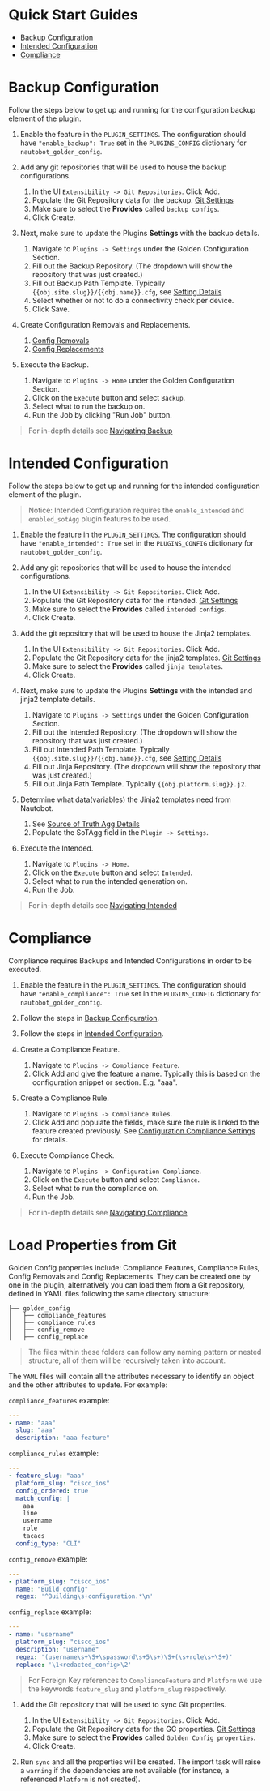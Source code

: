 # Quick Start Guides

- [Backup Configuration](#backup-configuration)
- [Intended Configuration](#intended-configuration)
- [Compliance](#compliance)

# Backup Configuration

Follow the steps below to get up and running for the configuration backup element of the plugin.

1. Enable the feature in the `PLUGIN_SETTINGS`. The configuration should have `"enable_backup": True` set in the `PLUGINS_CONFIG` dictionary for `nautobot_golden_config`.

2. Add any git repositories that will be used to house the backup configurations.

   1. In the UI `Extensibility -> Git Repositories`. Click Add.
   2. Populate the Git Repository data for the backup. [Git Settings](./navigating-golden.md#git-settings)
   3. Make sure to select the **Provides** called `backup configs`.
   4. Click Create.

3. Next, make sure to update the Plugins **Settings** with the backup details.

   1. Navigate to `Plugins -> Settings` under the Golden Configuration Section.
   2. Fill out the Backup Repository. (The dropdown will show the repository that was just created.)
   3. Fill out Backup Path Template. Typically `{{obj.site.slug}}/{{obj.name}}.cfg`, see [Setting Details](./navigating-golden.md#application-settings)
   4. Select whether or not to do a connectivity check per device.
   5. Click Save.

4. Create Configuration Removals and Replacements.

   1. [Config Removals](./navigating-backup.md#config-removals)
   2. [Config Replacements](./navigating-backup.md#config-replacements)

5. Execute the Backup.

   1. Navigate to `Plugins -> Home` under the Golden Configuration Section.
   2. Click on the `Execute` button and select `Backup`.
   3. Select what to run the backup on.
   4. Run the Job by clicking "Run Job" button.

> For in-depth details see [Navigating Backup](./navigating-backup.md)

# Intended Configuration

Follow the steps below to get up and running for the intended configuration element of the plugin.

> Notice: Intended Configuration requires the `enable_intended` and `enabled_sotAgg` plugin features to be used.

1. Enable the feature in the `PLUGIN_SETTINGS`. The configuration should have `"enable_intended": True` set in the `PLUGINS_CONFIG` dictionary for `nautobot_golden_config`.

2. Add any git repositories that will be used to house the intended configurations.

   1. In the UI `Extensibility -> Git Repositories`. Click Add.
   2. Populate the Git Repository data for the intended. [Git Settings](./navigating-golden.md#git-settings)
   3. Make sure to select the **Provides** called `intended configs`.
   4. Click Create.

3. Add the git repository that will be used to house the Jinja2 templates.

   1. In the UI `Extensibility -> Git Repositories`. Click Add.
   2. Populate the Git Repository data for the jinja2 templates. [Git Settings](./navigating-golden.md#git-settings)
   3. Make sure to select the **Provides** called `jinja templates`.
   4. Click Create.

4. Next, make sure to update the Plugins **Settings** with the intended and jinja2 template details.

   1. Navigate to `Plugins -> Settings` under the Golden Configuration Section.
   2. Fill out the Intended Repository. (The dropdown will show the repository that was just created.)
   3. Fill out Intended Path Template. Typically `{{obj.site.slug}}/{{obj.name}}.cfg`, see [Setting Details](./navigating-golden.md#application-settings)
   4. Fill out Jinja Repository. (The dropdown will show the repository that was just created.)
   5. Fill out Jinja Path Template. Typically `{{obj.platform.slug}}.j2`.

5. Determine what data(variables) the Jinja2 templates need from Nautobot.

   1. See [Source of Truth Agg Details](./navigating-sot-agg.md)
   2. Populate the SoTAgg field in the `Plugin -> Settings`.

6. Execute the Intended.

   1. Navigate to `Plugins -> Home`.
   2. Click on the `Execute` button and select `Intended`.
   3. Select what to run the intended generation on.
   4. Run the Job.

> For in-depth details see [Navigating Intended](./navigating-intended.md)

# Compliance

Compliance requires Backups and Intended Configurations in order to be executed.

1. Enable the feature in the `PLUGIN_SETTINGS`. The configuration should have `"enable_compliance": True` set in the `PLUGINS_CONFIG` dictionary for `nautobot_golden_config`.
2. Follow the steps in [Backup Configuration](#backup-configuration).
3. Follow the steps in [Intended Configuration](#intended-configuration).
4. Create a Compliance Feature.

   1. Navigate to `Plugins -> Compliance Feature`.
   2. Click Add and give the feature a name. Typically this is based on the configuration snippet or section. E.g. "aaa".

5. Create a Compliance Rule.

   1. Navigate to `Plugins -> Compliance Rules`.
   2. Click Add and populate the fields, make sure the rule is linked to the feature created previously. See [Configuration Compliance Settings](./navigating-compliance.md#configuration-compliance-settings) for details.

6. Execute Compliance Check.

   1. Navigate to `Plugins -> Configuration Compliance`.
   2. Click on the `Execute` button and select `Compliance`.
   3. Select what to run the compliance on.
   4. Run the Job.

> For in-depth details see [Navigating Compliance](./navigating-compliance.md)

# Load Properties from Git

Golden Config properties include: Compliance Features, Compliance Rules, Config Removals and Config Replacements. They can be created one by one in the plugin, alternatively you can load them from a Git repository, defined in YAML files following the same directory structure:

```
├── golden_config
│   ├── compliance_features
│   ├── compliance_rules
│   ├── config_remove
│   ├── config_replace
```

> The files within these folders can follow any naming pattern or nested structure, all of them will be recursively taken into account.

The `YAML` files will contain all the attributes necessary to identify an object and the other attributes to update. For example:

`compliance_features` example:

```yaml
---
- name: "aaa"
  slug: "aaa"
  description: "aaa feature"
```

`compliance_rules` example:

```yaml
---
- feature_slug: "aaa"
  platform_slug: "cisco_ios"
  config_ordered: true
  match_config: |
    aaa
    line
    username
    role
    tacacs
  config_type: "CLI"
```

`config_remove` example:

```yaml
---
- platform_slug: "cisco_ios"
  name: "Build config"
  regex: '^Building\s+configuration.*\n'
```

`config_replace` example:

```yaml
---
- name: "username"
  platform_slug: "cisco_ios"
  description: "username"
  regex: '(username\s+\S+\spassword\s+5\s+)\S+(\s+role\s+\S+)'
  replace: '\1<redacted_config>\2'
```

> For Foreign Key references to `ComplianceFeature` and `Platform` we use the keywords `feature_slug` and `platform_slug` respectively.

1. Add the Git repository that will be used to sync Git properties.

   1. In the UI `Extensibility -> Git Repositories`. Click Add.
   2. Populate the Git Repository data for the GC properties. [Git Settings](./navigating-golden.md#git-settings)
   3. Make sure to select the **Provides** called `Golden Config properties`.
   4. Click Create.

2. Run `sync` and all the properties will be created. The import task will raise a `warning` if the dependencies are not available (for instance, a referenced `Platform` is not created).
